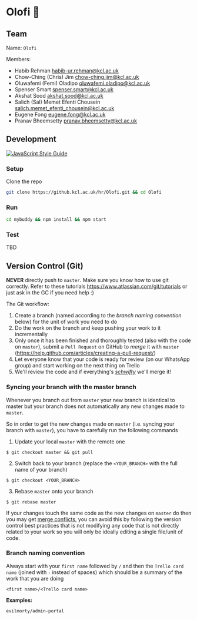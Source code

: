 # Olofi 🔱

## Team

Name: `Olofi`

Members:

- Habib Rehman <habib-ur.rehman@kcl.ac.uk>
- Chow-Ching (Chris) Jim <chow-ching.jim@kcl.ac.uk>
- Oluwafemi (Femi) Oladipo <oluwafemi.oladipo@kcl.ac.uk>
- Spenser Smart <spenser.smart@kcl.ac.uk>
- Akshat Sood <akshat.sood@kcl.ac.uk>
- Salich (Sal) Memet Efenti Chousein <salich.memet_efenti_chousein@kcl.ac.uk>
- Eugene Fong <eugene.fong@kcl.ac.uk>
- Pranav Bheemsetty <pranav.bheemsetty@kcl.ac.uk>

## Development

[![JavaScript Style Guide](https://cdn.rawgit.com/standard/standard/master/badge.svg)](https://github.com/standard/standard)

### Setup

Clone the repo

```bash
git clone https://github.kcl.ac.uk/hr/Olofi.git && cd Olofi
```

### Run

```bash
cd mybuddy && npm install && npm start
```

### Test

TBD

## Version Control (Git)

**NEVER** directly push to `master`.
Make sure you know how to use git correctly. Refer to these tutorials https://www.atlassian.com/git/tutorials or just ask in the GC if you need help :)

The Git workflow:

1. Create a branch (named according to the _branch naming convention_ below) for the unit of work you need to do
2. Do the work on the branch and keep pushing your work to it incrementally
3. Only once it has been finished and thoroughly tested (also with the code on `master`), submit a `Pull Request` on GitHub to _merge_ it with `master` (https://help.github.com/articles/creating-a-pull-request/)
4. Let everyone know that your code is ready for review (on our WhatsApp group) and start working on the next thing on Trello
5. We'll review the code and if everything's [_schwifty_](https://www.urbandictionary.com/define.php?term=schwifty) we'll merge it!

### Syncing your branch with the master branch

Whenever you branch out from `master` your new branch is identical to master but your branch does not automatically any new changes made to `master`.

So in order to get the new changes made on `master` (i.e. syncing your branch with `master`), you have to carefully run the following commands

1. Update your local `master` with the remote one

```
$ git checkout master && git pull
```

2. Switch back to your branch (replace the `<YOUR_BRANCH>` with the full name of your branch)

```
$ git checkout <YOUR_BRANCH>
```

3. Rebase `master` onto your branch

```
$ git rebase master
```

If your changes touch the same code as the new changes on `master` do then you may get [merge conflicts](https://www.atlassian.com/git/tutorials/using-branches/merge-conflicts),
you can avoid this by following the version control best practices that is not modifying any code that is not directly related to your work so you will only be ideally editing a single file/unit of code.

### Branch naming convention

Always start with your `first name` followed by `/` and then the `Trello card name` (joined with `-` instead of spaces) which should be a summary of the work that you are doing

```
<first name>/<Trello card name>
```

**Examples:**

```
evilmorty/admin-portal
```
